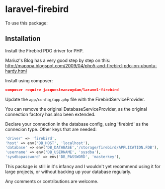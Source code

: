 # laravel-firebird

To use this package:

Installation
------------

Install the Firebird PDO driver for PHP.

Mariuz's Blog has a very good step by step on this:
http://mapopa.blogspot.com/2009/04/php5-and-firebird-pdo-on-ubuntu-hardy.html

Install using composer:
```json
composer require jacquestvanzuydam/laravel-firebird
```

Update the `app/config/app.php` file with the FirebirdServiceProvider.

You can remove the original DatabaseServiceProvider, as the original connection factory has also been extended.

Declare your connection in the database config, using 'firebird' as the
connecion type.
Other keys that are needed:
```php
'driver' => 'firebird',
'host' => env('DB_HOST', 'localhost'),
'database' => env('DB_DATABASE','/storage/firebird/APPLICATION.FDB'),
'username' => env('DB_USERNAME', 'sysdba'),
'sysdbapassword' => env('DB_PASSWORD', 'masterkey'),
```

This package is still in it's infancy and I wouldn't yet recommend using
it for large projects, or without backing up your database regularly.

Any comments or contributions are welcome.
